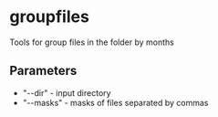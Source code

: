 # groupfiles
Tools for group files in the folder by months

## Parameters

* "--dir" - input directory
* "--masks" - masks of files separated by commas
